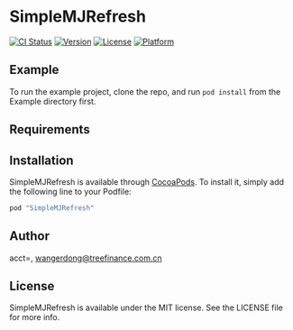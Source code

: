 # SimpleMJRefresh

[![CI Status](http://img.shields.io/travis/acct<blob>=<NULL>/SimpleMJRefresh.svg?style=flat)](https://travis-ci.org/acct<blob>=<NULL>/SimpleMJRefresh)
[![Version](https://img.shields.io/cocoapods/v/SimpleMJRefresh.svg?style=flat)](http://cocoapods.org/pods/SimpleMJRefresh)
[![License](https://img.shields.io/cocoapods/l/SimpleMJRefresh.svg?style=flat)](http://cocoapods.org/pods/SimpleMJRefresh)
[![Platform](https://img.shields.io/cocoapods/p/SimpleMJRefresh.svg?style=flat)](http://cocoapods.org/pods/SimpleMJRefresh)

## Example

To run the example project, clone the repo, and run `pod install` from the Example directory first.

## Requirements

## Installation

SimpleMJRefresh is available through [CocoaPods](http://cocoapods.org). To install
it, simply add the following line to your Podfile:

```ruby
pod "SimpleMJRefresh"
```

## Author

acct<blob>=<NULL>, wangerdong@treefinance.com.cn

## License

SimpleMJRefresh is available under the MIT license. See the LICENSE file for more info.
